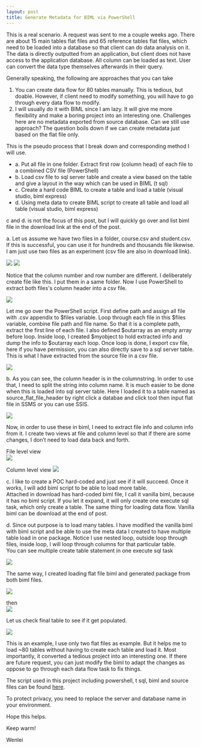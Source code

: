 ```yaml
---
layout: post
title: Generate Metadata for BIML via PowerShell
---
```


This is a real scenario. A request was sent to me a couple weeks ago. 
There are about 15 main tables flat files and 65 reference tables flat files, which need to be loaded into a database so that client can do data analysis on it.  The data is directly outputted from an application, but client does not have access to the application database. All column can be loaded as text. User can convert the data type themselves afterwards in their query. 

Generally speaking, the following are approaches that you can take
1.	You can create data flow for 80 tables manually. This is tedious, but doable.  However, if client need to modify something, you will have to go through every data flow to modify.
2.	I will usually do it with BIML since I am lazy. It will give me more flexibility and make a boring project into an interesting one.  Challenges here are no metadata exported from source database. Can we still use approach?   The question boils down if we can create metadata just based on the flat file only.

This is the pseudo process that I break down and corresponding method I will use.
* a.	Put all file in one folder.  Extract first row  (column head) of each file to a combined CSV file (PowerShell)
* b.	Load csv file to sql server table and create a view  based on the table and give a layout in the way which can be used in BIML (t sql)
* c.	Create a hard code BIML to create a table and load a table (visual studio, biml express)
* d.	Using meta data to create BIML script to create all table and load all table  (visual studio, biml express)  

c and d. is not the focus of this post, but I will quickly go over and list biml file in the download link at the end of the post.  

a.	Let us assume we have two files in a folder, course.csv and student.csv.  If this is successful, you can use it for hundreds and thousands file likewise. I am just use two files as an experiment (csv file are also in download link).  

<img src="/images/blog30/course.PNG">  

<img src="/images/blog30/students.PNG">  

Notice that the column number and row number are different. I deliberately create file like this.  I put them in a same folder.  Now I use PowerShell to extract both files's column header into a csv file.

<img src="/images/blog30/powershell.PNG"> 

Let me go over the PowerShell script. First define path and assign all file with .csv appendix to $files variable.  Loop through each file in this $files variable, combine file path and file name. So that it is a complete path, extract the first line of each file.   I also defined $outarray as an empty array before loop. Inside loop, I created $myobject to hold extracted info and dump the info to $outarray each loop. Once loop is done, I export csv file, here if you have permission, you can also directly save to a sql server table. 
This is what I have extracted from the source file in a csv file.  

<img src="/images/blog30/meta_data_content.PNG"> 

b.	As you can see, the column header is in the columnstring.  In order to use that, I need to split the string into column name. It is much easier to be done when this is loaded into sql server table. Here I loaded it to a table named as source_flat_file_header by right click a databae and click tool then input flat file in SSMS or you can use SSIS.  

<img src="/images/blog30/import_flat_file.PNG"> 

Now, in order to use these in biml, I need to extract file info and column info from it. I create two views at file and column level so that if there are some changes, I don’t need to load data back and forth.  

File level view  
<img src="/images/blog30/file_metadata1.PNG">   

Column level view
<img src="/images/blog30/create_metadata2.PNG"> 

c.	I like to create a POC hard-coded and just see if it will succeed. Once it works, I will add biml script to be able to load more table.   
Attached in download has hard-coded biml file, I call it vanilla biml, because it has no biml script.  If you let it expand, it will only create one execute sql task, which only create a table.  The same thing for loading data flow.  Vanilla biml can be download at the end of post. 

d.	Since out purpose is to load many tables.  I have modified the vanilla biml with biml script and be able to use the meta data I created to have multiple table load in one package. Notice I use nested loop, outside loop through files,  inside loop,  I will loop through columns for that particular table.   
You can see multiple create table statement in one execute sql task  

<img src="/images/blog30/create_table.PNG">   

The same way, I created loading flat file biml and generated package from both biml files.

<img src="/images/blog30/create_sample_table_ssis.PNG">   

then  
<img src="/images/blog30/load_to_table_ssis.PNG">   

Let us check final table to see if it get populated.   

<img src="/images/blog30/final_result.PNG">  

This is an example, I use only two flat files as example. But it helps me to load ~80 tables without having to create each table and load it. Most importantly, it converted a tedious project into an interesting one.  If there are future request, you can just modify the biml to adapt the changes as oppose to go through each data flow task to fix things.  

The script used in this project including powershell, t sql, biml and source files can be found <a href="Files/blog30.zip">here</a>.  

To protect privacy, you need to replace the server and database name in your environment.  

Hope this helps.  

Keep warm! 

Wenlei


